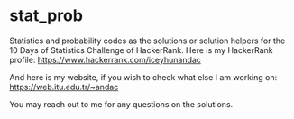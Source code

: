 # stat_prob
Statistics and probability codes as the solutions or solution helpers for the 10 Days of Statistics Challenge of HackerRank. 
Here is my HackerRank profile: https://www.hackerrank.com/iceyhunandac

And here is my website, if you wish to check what else I am working on: https://web.itu.edu.tr/~andac

You may reach out to me for any questions on the solutions.
